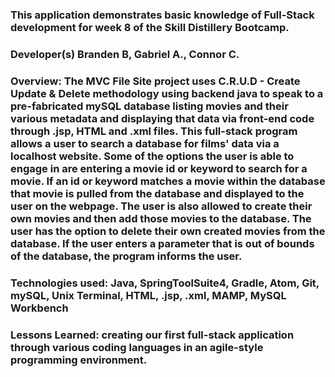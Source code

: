 ### This application demonstrates basic knowledge of Full-Stack development for week 8 of the Skill Distillery Bootcamp.

### Developer(s) Branden B, Gabriel A., Connor C.

### Overview: The MVC File Site project uses C.R.U.D - Create Update & Delete methodology using backend java to speak to a pre-fabricated mySQL database listing movies and their various metadata and displaying that data via front-end code through .jsp, HTML and .xml files. This full-stack program allows a user to search a database for films' data via a localhost website. Some of the options the user is able to engage in are entering a movie id or keyword to search for a movie. If an id or keyword matches a movie within the database that movie is pulled from the database and displayed to the user on the webpage. The user is also allowed to create their own movies and then add those movies to the database. The user has the option to delete their own created movies from the database. If the user enters a parameter that is out of bounds of the database, the program informs the user.

### Technologies used: Java, SpringToolSuite4, Gradle, Atom, Git, mySQL, Unix Terminal, HTML, .jsp, .xml, MAMP, MySQL Workbench

### Lessons Learned: creating our first full-stack application through various coding languages in an agile-style programming environment.